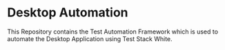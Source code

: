 # Desktop Automation 

This Repository contains the Test Automation Framework which is used to automate the Desktop Application using Test Stack White. 



